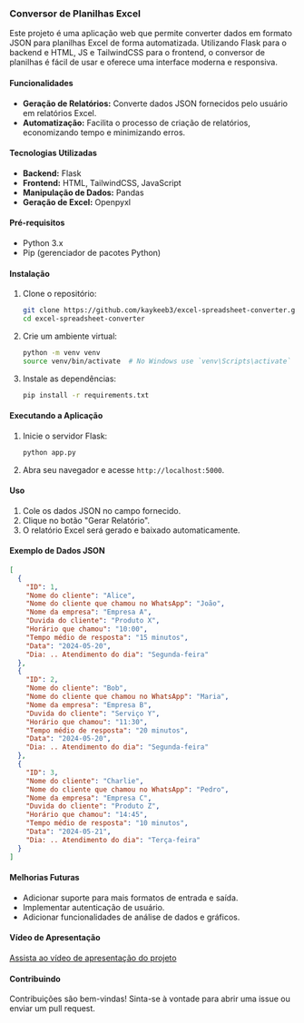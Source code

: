 ### Conversor de Planilhas Excel

Este projeto é uma aplicação web que permite converter dados em formato JSON para planilhas Excel de forma automatizada.
Utilizando Flask para o backend e HTML, JS e TailwindCSS para o frontend, o conversor de planilhas é fácil de usar e oferece uma interface moderna e responsiva.

#### Funcionalidades

- **Geração de Relatórios:** Converte dados JSON fornecidos pelo usuário em relatórios Excel.
- **Automatização:** Facilita o processo de criação de relatórios, economizando tempo e minimizando erros.

#### Tecnologias Utilizadas

- **Backend:** Flask
- **Frontend:** HTML, TailwindCSS, JavaScript
- **Manipulação de Dados:** Pandas
- **Geração de Excel:** Openpyxl

#### Pré-requisitos

- Python 3.x
- Pip (gerenciador de pacotes Python)

#### Instalação

1. Clone o repositório:

   ```bash
   git clone https://github.com/kaykeeb3/excel-spreadsheet-converter.git
   cd excel-spreadsheet-converter
   ```

2. Crie um ambiente virtual:

   ```bash
   python -m venv venv
   source venv/bin/activate  # No Windows use `venv\Scripts\activate`
   ```

3. Instale as dependências:

   ```bash
   pip install -r requirements.txt
   ```

#### Executando a Aplicação

1. Inicie o servidor Flask:

   ```bash
   python app.py
   ```

2. Abra seu navegador e acesse `http://localhost:5000`.

#### Uso

1. Cole os dados JSON no campo fornecido.
2. Clique no botão "Gerar Relatório".
3. O relatório Excel será gerado e baixado automaticamente.

#### Exemplo de Dados JSON

```json
[
  {
    "ID": 1,
    "Nome do cliente": "Alice",
    "Nome do cliente que chamou no WhatsApp": "João",
    "Nome da empresa": "Empresa A",
    "Duvida do cliente": "Produto X",
    "Horário que chamou": "10:00",
    "Tempo médio de resposta": "15 minutos",
    "Data": "2024-05-20",
    "Dia: .. Atendimento do dia": "Segunda-feira"
  },
  {
    "ID": 2,
    "Nome do cliente": "Bob",
    "Nome do cliente que chamou no WhatsApp": "Maria",
    "Nome da empresa": "Empresa B",
    "Duvida do cliente": "Serviço Y",
    "Horário que chamou": "11:30",
    "Tempo médio de resposta": "20 minutos",
    "Data": "2024-05-20",
    "Dia: .. Atendimento do dia": "Segunda-feira"
  },
  {
    "ID": 3,
    "Nome do cliente": "Charlie",
    "Nome do cliente que chamou no WhatsApp": "Pedro",
    "Nome da empresa": "Empresa C",
    "Duvida do cliente": "Produto Z",
    "Horário que chamou": "14:45",
    "Tempo médio de resposta": "10 minutos",
    "Data": "2024-05-21",
    "Dia: .. Atendimento do dia": "Terça-feira"
  }
]
```

#### Melhorias Futuras

- Adicionar suporte para mais formatos de entrada e saída.
- Implementar autenticação de usuário.
- Adicionar funcionalidades de análise de dados e gráficos.

#### Vídeo de Apresentação

[Assista ao vídeo de apresentação do projeto](link_para_o_video)

#### Contribuindo

Contribuições são bem-vindas! Sinta-se à vontade para abrir uma issue ou enviar um pull request.
